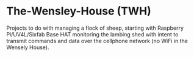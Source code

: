 # The-Wensley-House (TWH)
Projects to do with managing a flock of sheep, starting with Raspberry Pi/UV4L/Sixfab Base HAT monitoring the lambing shed with intent to transmit commands and data over the cellphone network (no WiFi in the Wensely House).
